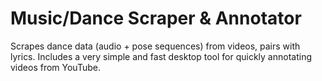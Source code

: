 # Music/Dance Scraper & Annotator

Scrapes dance data (audio + pose sequences) from videos, pairs with lyrics. Includes a very simple and fast desktop tool for quickly annotating videos from YouTube.
